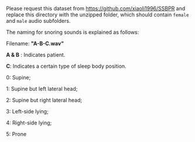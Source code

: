 Please request this dataset from https://github.com/xiaoli1996/SSBPR and replace this directory with the unzipped folder, which should contain `female` and `male` audio subfolders.

The naming for snoring sounds is explained as follows:

Filename: **"A-B-C.wav"**

**A & B** : Indicates  patient.



**C**: Indicates a certain type of sleep body position.  

0: Supine;

1: Supine but left lateral head;

2: Supine but right lateral head;

3: Left-side lying;

4: Right-side lying;

5: Prone

